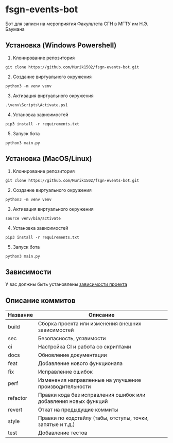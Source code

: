 # fsgn-events-bot

Бот для записи на мероприятия Факультета СГН в МГТУ им Н.Э. Баумана <!-- описание репозитория -->

<!--Установка-->
## Установка (Windows Powershell)

1. Клонирование репозитория 

```git clone https://github.com/Murik1502/fsgn-events-bot.git```

2. Создание виртуального окружения

```python3 -m venv venv```

3. Активация виртуального окружения

```.\venv\Scripts\Activate.ps1```

4. Установка зависимостей

```pip3 install -r requirements.txt```

5. Запуск бота

```python3 main.py```

## Установка (MacOS/Linux)

1. Клонирование репозитория 

```git clone https://github.com/Murik1502/fsgn-events-bot.git```

2. Создание виртуального окружения

```python3 -m venv venv```

3. Активация виртуального окружения

```source venv/bin/activate```

4. Установка зависимостей

```pip3 install -r requirements.txt```

5. Запуск бота

```python3 main.py```

<!--зависимости-->
## Зависимости

У вас должны быть установлены [зависимости проекта](https://github.com/Murik1502/fsgn-events-bot/main/requirements.txt)

<!--описание коммитов-->
## Описание коммитов
| Название | Описание                                                        |
|----------|-----------------------------------------------------------------|
| build	   | Сборка проекта или изменения внешних зависимостей               |
| sec      | Безопасность, уязвимости                                        |
| ci       | Настройка CI и работа со скриптами                              |
| docs	   | Обновление документации                                         |
| feat	   | Добавление нового функционала                                   |
| fix	   | Исправление ошибок                                              |
| perf	   | Изменения направленные на улучшение производительности          |
| refactor | Правки кода без исправления ошибок или добавления новых функций |
| revert   | Откат на предыдущие коммиты                                     |
| style	   | Правки по кодстайлу (табы, отступы, точки, запятые и т.д.)      |
| test	   | Добавление тестов                                               |
